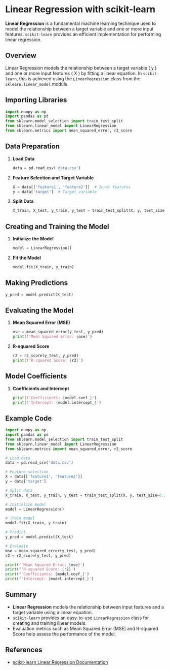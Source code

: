 # Linear Regression with scikit-learn

**Linear Regression** is a fundamental machine learning technique used to model the relationship between a target variable and one or more input features. `scikit-learn` provides an efficient implementation for performing linear regression.

## Overview

Linear Regression models the relationship between a target variable \( y \) and one or more input features \( X \) by fitting a linear equation. In `scikit-learn`, this is achieved using the `LinearRegression` class from the `sklearn.linear_model` module.

## Importing Libraries

```python
import numpy as np
import pandas as pd
from sklearn.model_selection import train_test_split
from sklearn.linear_model import LinearRegression
from sklearn.metrics import mean_squared_error, r2_score
```

## Data Preparation

1. **Load Data**

   ```python
   data = pd.read_csv('data.csv')
   ```

2. **Feature Selection and Target Variable**

   ```python
   X = data[['feature1', 'feature2']]  # Input features
   y = data['target']  # Target variable
   ```

3. **Split Data**

   ```python
   X_train, X_test, y_train, y_test = train_test_split(X, y, test_size=0.2, random_state=42)
   ```

## Creating and Training the Model

1. **Initialize the Model**

   ```python
   model = LinearRegression()
   ```

2. **Fit the Model**

   ```python
   model.fit(X_train, y_train)
   ```

## Making Predictions

```python
y_pred = model.predict(X_test)
```

## Evaluating the Model

1. **Mean Squared Error (MSE)**

   ```python
   mse = mean_squared_error(y_test, y_pred)
   print(f'Mean Squared Error: {mse}')
   ```

2. **R-squared Score**

   ```python
   r2 = r2_score(y_test, y_pred)
   print(f'R-squared Score: {r2}')
   ```

## Model Coefficients

1. **Coefficients and Intercept**

   ```python
   print(f'Coefficients: {model.coef_}')
   print(f'Intercept: {model.intercept_}')
   ```

## Example Code

```python
import numpy as np
import pandas as pd
from sklearn.model_selection import train_test_split
from sklearn.linear_model import LinearRegression
from sklearn.metrics import mean_squared_error, r2_score

# Load data
data = pd.read_csv('data.csv')

# Feature selection
X = data[['feature1', 'feature2']]
y = data['target']

# Split data
X_train, X_test, y_train, y_test = train_test_split(X, y, test_size=0.2, random_state=42)

# Initialize model
model = LinearRegression()

# Train model
model.fit(X_train, y_train)

# Predict
y_pred = model.predict(X_test)

# Evaluate
mse = mean_squared_error(y_test, y_pred)
r2 = r2_score(y_test, y_pred)

print(f'Mean Squared Error: {mse}')
print(f'R-squared Score: {r2}')
print(f'Coefficients: {model.coef_}')
print(f'Intercept: {model.intercept_}')
```

## Summary

- **Linear Regression** models the relationship between input features and a target variable using a linear equation.
- `scikit-learn` provides an easy-to-use `LinearRegression` class for creating and training linear models.
- Evaluation metrics such as Mean Squared Error (MSE) and R-squared Score help assess the performance of the model.

## References

- [scikit-learn Linear Regression Documentation](https://scikit-learn.org/stable/modules/generated/sklearn.linear_model.LinearRegression.html)
